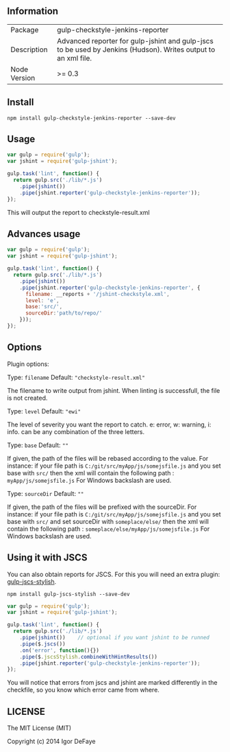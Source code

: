 
## Information

<table>
<tr>
<td>Package</td><td>gulp-checkstyle-jenkins-reporter</td>
</tr>
<tr>
<td>Description</td>
<td>Advanced reporter for gulp-jshint and gulp-jscs to be used by Jenkins (Hudson). Writes output to an xml file.</td>
</tr>
<tr>
<td>Node Version</td>
<td>>= 0.3</td>
</tr>
</table>

## Install

    npm install gulp-checkstyle-jenkins-reporter --save-dev

## Usage

```javascript
var gulp = require('gulp');
var jshint = require('gulp-jshint');

gulp.task('lint', function() {
  return gulp.src('./lib/*.js')
    .pipe(jshint())
    .pipe(jshint.reporter('gulp-checkstyle-jenkins-reporter'));
});
```
This will output the report to checkstyle-result.xml


## Advances usage

```javascript
var gulp = require('gulp');
var jshint = require('gulp-jshint');

gulp.task('lint', function() {
  return gulp.src('./lib/*.js')
    .pipe(jshint())
    .pipe(jshint.reporter('gulp-checkstyle-jenkins-reporter', {
      filename: __reports + '/jshint-checkstyle.xml',
	  level: 'e', 
	  base:'src/', 
	  sourceDir:'path/to/repo/'
    }));
});
```

## Options

Plugin options:

Type: `filename`
Default: `"checkstyle-result.xml"`

The filename to write output from jshint. When linting is successfull, the file is not created.


Type: `level`
Default: `"ewi"`

The level of severity you want the report to catch. e: error, w: warning,  i: info. can be
any combination of the three letters.


Type: `base`
Default: `""`

If given, the path of the files will be rebased according to the value. For instance:
if your file path is `C:/git/src/myApp/js/somejsfile.js` and you set base with `src/` then the xml will 
contain the following path : `myApp/js/somejsfile.js`
For Windows backslash are used.


Type: `sourceDir`
Default: `""`

If given, the path of the files will be prefixed with the sourceDir. For instance:
if your file path is `C:/git/src/myApp/js/somejsfile.js` and you set base with `src/` and set sourceDir with `someplace/else/`
then the xml will contain the following path : `someplace/else/myApp/js/somejsfile.js`
For Windows backslash are used.

## Using it with JSCS
You can also obtain reports for JSCS. For this you will need an extra plugin: [gulp-jscs-stylish](https://www.npmjs.com/package/gulp-jscs-stylish "gulp-jscs-stylish").

    npm install gulp-jscs-stylish --save-dev

```javascript
var gulp = require('gulp');
var jshint = require('gulp-jshint');

gulp.task('lint', function() {
  return gulp.src('./lib/*.js')
    .pipe(jshint())    // optional if you want jshint to be runned
    .pipe($.jscs())
    .on('error', function(){})
	.pipe($.jscsStylish.combineWithHintResults())
    .pipe(jshint.reporter('gulp-checkstyle-jenkins-reporter'));
});
```
You will notice that errors from jscs and jshint are marked differently in the checkfile, so you know which error came from where.

## LICENSE

The MIT License (MIT)

Copyright (c) 2014 Igor DeFaye
